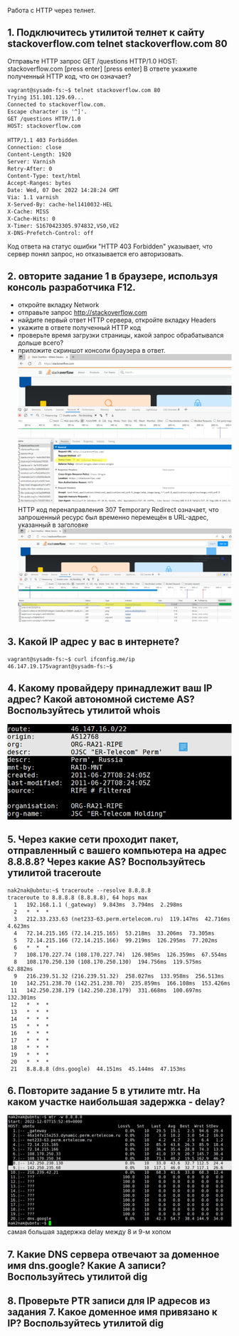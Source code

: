 Работа c HTTP через телнет. 
## 1. Подключитесь утилитой телнет к сайту stackoverflow.com telnet stackoverflow.com 80
Отправьте HTTP запрос
GET /questions HTTP/1.0
HOST: stackoverflow.com
[press enter]
[press enter]
В ответе укажите полученный HTTP код, что он означает?

    vagrant@sysadm-fs:~$ telnet stackoverflow.com 80
    Trying 151.101.129.69...
    Connected to stackoverflow.com.
    Escape character is '^]'.
    GET /questions HTTP/1.0
    HOST: stackoverflow.com
    
    HTTP/1.1 403 Forbidden
    Connection: close
    Content-Length: 1920
    Server: Varnish
    Retry-After: 0
    Content-Type: text/html
    Accept-Ranges: bytes
    Date: Wed, 07 Dec 2022 14:28:24 GMT
    Via: 1.1 varnish
    X-Served-By: cache-hel1410032-HEL
    X-Cache: MISS
    X-Cache-Hits: 0
    X-Timer: S1670423305.974832,VS0,VE2
    X-DNS-Prefetch-Control: off


Код ответа на статус ошибки "HTTP 403 Forbidden" указывает, что сервер понял запрос, но отказывается его авторизовать.
## 2. овторите задание 1 в браузере, используя консоль разработчика F12.
- откройте вкладку Network
- отправьте запрос http://stackoverflow.com
- найдите первый ответ HTTP сервера, откройте вкладку Headers
- укажите в ответе полученный HTTP код
- проверьте время загрузки страницы, какой запрос обрабатывался дольше всего?
- приложите скриншот консоли браузера в ответ.
![net01](https://github.com/nak2nak/devops-netology/blob/main/img/3-6-001.png)
HTTP код перенаправления 307 Temporary Redirect означает, что запрошенный ресурс был временно перемещён в URL-адрес, указанный в заголовке
![net01](https://github.com/nak2nak/devops-netology/blob/main/img/3-6-002.png)

## 3. Какой IP адрес у вас в интернете?
    vagrant@sysadm-fs:~$ curl ifconfig.me/ip
    46.147.19.175vagrant@sysadm-fs:~$
## 4. Какому провайдеру принадлежит ваш IP адрес? Какой автономной системе AS? Воспользуйтесь утилитой whois
![net01](https://github.com/nak2nak/devops-netology/blob/main/img/3-6-004.png)

## 5. Через какие сети проходит пакет, отправленный с вашего компьютера на адрес 8.8.8.8? Через какие AS? Воспользуйтесь утилитой traceroute
    nak2nak@ubntu:~$ traceroute --resolve 8.8.8.8
    traceroute to 8.8.8.8 (8.8.8.8), 64 hops max
      1   192.168.1.1 (_gateway)  9.843ms  3.794ms  2.298ms 
      2   *  *  * 
      3   212.33.233.63 (net233-63.perm.ertelecom.ru)  119.147ms  42.716ms  4.623ms 
      4   72.14.215.165 (72.14.215.165)  53.218ms  33.206ms  73.305ms 
      5   72.14.215.166 (72.14.215.166)  99.219ms  126.295ms  77.202ms 
      6   *  *  * 
      7   108.170.227.74 (108.170.227.74)  126.985ms  126.359ms  67.554ms 
      8   108.170.250.130 (108.170.250.130)  194.756ms  119.575ms  62.882ms 
      9   216.239.51.32 (216.239.51.32)  258.027ms  133.958ms  256.513ms 
     10   142.251.238.70 (142.251.238.70)  235.859ms  166.108ms  153.426ms 
     11   142.250.238.179 (142.250.238.179)  331.668ms  100.697ms  132.301ms 
     12   *  *  * 
     13   *  *  * 
     14   *  *  * 
     15   *  *  * 
     16   *  *  * 
     17   *  *  * 
     18   *  *  * 
     19   *  *  * 
     20   *  *  * 
     21   8.8.8.8 (dns.google)  44.151ms  45.144ms  47.153ms 

## 6. Повторите задание 5 в утилите mtr. На каком участке наибольшая задержка - delay?
![net01](https://github.com/nak2nak/devops-netology/blob/main/img/3-6-005.png)
самая большая задержка delay между 8 и 9-м хопом
## 7. Какие DNS сервера отвечают за доменное имя dns.google? Какие A записи? Воспользуйтесь утилитой dig

## 8. Проверьте PTR записи для IP адресов из задания 7. Какое доменное имя привязано к IP? Воспользуйтесь утилитой dig